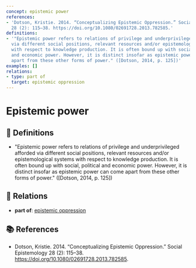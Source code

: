 ```yaml
---
concept: epistemic power
references:
- 'Dotson, Kristie. 2014. “Conceptualizing Epistemic Oppression.” Social Epistemology
  28 (2): 115–38. https://doi.org/10.1080/02691728.2013.782585.'
definitions:
- '"Epistemic power refers to relations of privilege and underprivileged afforded
  via different social positions, relevant resources and/or epistemological systems
  with respect to knowledge production. It is often bound up with social, political
  and economic power. However, it is distinct insofar as epistemic power can come
  apart from these other forms of power." ([Dotson, 2014, p. 125])'
examples: []
relations:
- type: part of
  target: epistemic oppression
---
```


# Epistemic power

## 📖 Definitions

- "Epistemic power refers to relations of privilege and underprivileged afforded via different social positions, relevant resources and/or epistemological systems with respect to knowledge production. It is often bound up with social, political and economic power. However, it is distinct insofar as epistemic power can come apart from these other forms of power." ([Dotson, 2014, p. 125])

## 🔗 Relations

- **part of**: [epistemic oppression](./epistemic-oppression.md)

## 📚 References

- Dotson, Kristie. 2014. “Conceptualizing Epistemic Oppression.” Social Epistemology 28 (2): 115–38. https://doi.org/10.1080/02691728.2013.782585.
